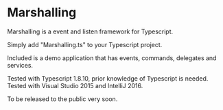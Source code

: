 # Marshalling
Marshalling is a event and listen framework for Typescript.

Simply add "Marshalling.ts" to your Typescript project.

Included is a demo application that has events, commands, delegates and services.

Tested with Typescript 1.8.10, prior knowledge of Typescript is needed. Tested with Visual Studio 2015 and IntelliJ 2016.

To be released to the public very soon.
